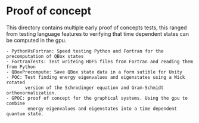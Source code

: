 # Proof of concept
This directory contains multiple early proof of concepts tests, this
ranged from testing language features to verifying that time dependent
states can be computed in the gpu.

    - PythonVsFortran: Speed testing Python and Fortran for the precomputation of QBox states
    - FortranTests: Test writeing HDF5 files from Fortran and reading them from Python
    - QBoxPrecompute: Save QBox state data in a form sutible for Unity
    - POC: Test finding energy eigenvalues and eigenstates using a Wick rotated
           version of the Schrodinger equation and Gram-Schmidt orthonormalization.
    - GPOC: proof of concept for the graphical systems. Using the gpu to combine
            energy eigenvalues and eigenstates into a time dependent quantum state.
